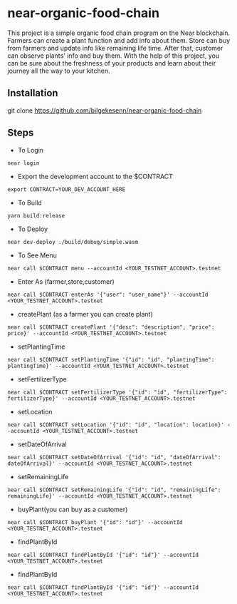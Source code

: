 # near-organic-food-chain

This project is a simple organic food chain program on the Near blockchain. Farmers can create a plant function and add info about them. Store can buy from farmers and update info like remaining life time. After that, customer can observe plants' info and buy them. With the help of this project, you can be sure about the freshness of your products and learn about their journey all the way to your kitchen. 

## Installation

git clone https://github.com/bilgekesenn/near-organic-food-chain

## Steps

* To Login
```
near login
```

* Export the development account to the $CONTRACT
```
export CONTRACT=YOUR_DEV_ACCOUNT_HERE
```

* To Build
```
yarn build:release
```

* To Deploy
```
near dev-deploy ./build/debug/simple.wasm
```

* To See Menu
```
near call $CONTRACT menu --accountId <YOUR_TESTNET_ACCOUNT>.testnet
```

* Enter As (farmer,store,customer)
```
near call $CONTRACT enterAs '{"user": "user_name"}' --accountId <YOUR_TESTNET_ACCOUNT>.testnet
```

* createPlant (as a farmer you can create plant)
```
near call $CONTRACT createPlant '{"desc": "description", "price": price}' --accountId <YOUR_TESTNET_ACCOUNT>.testnet
```

* setPlantingTime
```
near call $CONTRACT setPlantingTime '{"id": "id", "plantingTime": plantingTime}' --accountId <YOUR_TESTNET_ACCOUNT>.testnet
```

* setFertilizerType
```
near call $CONTRACT setFertilizerType '{"id": "id", "fertilizerType": fertilizerType}' --accountId <YOUR_TESTNET_ACCOUNT>.testnet
```

* setLocation
```
near call $CONTRACT setLocation '{"id": "id", "location": location}' --accountId <YOUR_TESTNET_ACCOUNT>.testnet
```

* setDateOfArrival
```
near call $CONTRACT setDateOfArrival '{"id": "id", "dateOfArrival": dateOfArrival}' --accountId <YOUR_TESTNET_ACCOUNT>.testnet
```

* setRemainingLife
```
near call $CONTRACT setRemainingLife '{"id": "id", "remainingLife": remainingLife}' --accountId <YOUR_TESTNET_ACCOUNT>.testnet
```

* buyPlant(you can buy as a customer)
```
near call $CONTRACT buyPlant '{"id": "id"}' --accountId <YOUR_TESTNET_ACCOUNT>.testnet
```

* findPlantById
```
near call $CONTRACT findPlantById '{"id": "id"}' --accountId <YOUR_TESTNET_ACCOUNT>.testnet
```

* findPlantById
```
near call $CONTRACT findPlantById '{"id": "id"}' --accountId <YOUR_TESTNET_ACCOUNT>.testnet
```